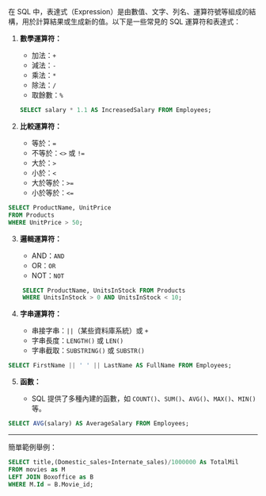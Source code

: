   
在 SQL 中，表達式（Expression）是由數值、文字、列名、運算符號等組成的結構，用於計算結果或生成新的值。以下是一些常見的 SQL 運算符和表達式：
1. **數學運算符：**
    
    - 加法：`+`
    - 減法：`-`
    - 乘法：`*`
    - 除法：`/`
    - 取餘數：`%`
    ```SQL
    SELECT salary * 1.1 AS IncreasedSalary FROM Employees;
    ```
    
2. **比較運算符：**
    
    - 等於：`=`
    - 不等於：`<>` 或 `!=`
    - 大於：`>`
    - 小於：`<`
    - 大於等於：`>=`
    - 小於等於：`<=`
    
``` SQL
SELECT ProductName, UnitPrice
FROM Products
WHERE UnitPrice > 50;
```
    
3. **邏輯運算符：**
    
    - AND：`AND`
    - OR：`OR`
    - NOT：`NOT`
    
``` SQL
    SELECT ProductName, UnitsInStock FROM Products 
    WHERE UnitsInStock > 0 AND UnitsInStock < 10;
```
    
4. **字串運算符：**
    
    - 串接字串：`||`（某些資料庫系統）或 `+`
    - 字串長度：`LENGTH()` 或 `LEN()`
    - 字串截取：`SUBSTRING()` 或 `SUBSTR()`
    
``` SQL
SELECT FirstName || ' ' || LastName AS FullName FROM Employees;
```
    
    
5. **函數：**
    
    - SQL 提供了多種內建的函數，如 `COUNT()`、`SUM()`、`AVG()`、`MAX()`、`MIN()` 等。
    
``` SQL
SELECT AVG(salary) AS AverageSalary FROM Employees;
```
---
簡單範例舉例：
``` SQL
SELECT title,(Domestic_sales+Internate_sales)/1000000 As TotalMil
FROM movies as M
LEFT JOIN Boxoffice as B
WHERE M.Id = B.Movie_id;
```
    